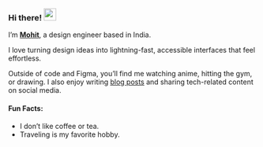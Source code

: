 ### Hi there! <img src="https://emojis.slackmojis.com/emojis/images/1536351075/4594/blob-wave.gif" width="25"/>

I’m [**Mohit**](https://mohitbisen.netlify.app/), a design engineer based in India.

I love turning design ideas into lightning-fast, accessible interfaces that feel effortless.

Outside of code and Figma, you’ll find me watching anime, hitting the gym, or drawing. I also enjoy writing [blog posts](https://www.instagram.com/mohit._.bisen?utm_source=ig_web_button_share_sheet&igsh=MWQ2cTllbjdhZTQ3OQ==) and sharing tech-related content on social media.

#### Fun Facts:

* I don’t like coffee or tea.
* Traveling is my favorite hobby.



